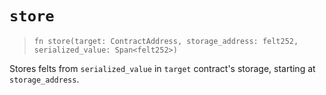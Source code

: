 # `store`

> `fn store(target: ContractAddress, storage_address: felt252, serialized_value: Span<felt252>)`

Stores felts from `serialized_value` in `target` contract's storage, starting at `storage_address`. 
